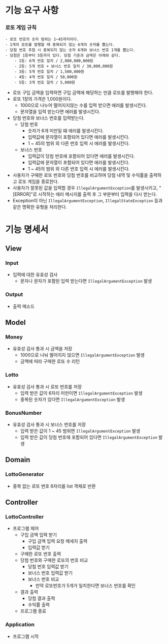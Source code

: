 # 기능 요구 사항

### 로또 게임 규칙
```
- 로또 번호의 숫자 범위는 1~45까지이다.
- 1개의 로또를 발행할 때 중복되지 않는 6개의 숫자를 뽑는다.
- 당첨 번호 추첨 시 중복되지 않는 숫자 6개와 보너스 번호 1개를 뽑는다.
- 당첨은 1등부터 5등까지 있다. 당첨 기준과 금액은 아래와 같다.
    - 1등: 6개 번호 일치 / 2,000,000,000원
    - 2등: 5개 번호 + 보너스 번호 일치 / 30,000,000원
    - 3등: 5개 번호 일치 / 1,500,000원
    - 4등: 4개 번호 일치 / 50,000원
    - 5등: 3개 번호 일치 / 5,000원
```
- 로또 구입 금액을 입력하면 구입 금액에 해당하는 만큼 로또를 발행해야 한다.
- 로또 1장의 가격은 1,000원이다.
    - 1000으로 나누어 떨어지지않는 수를 입력 받으면 에러를 발생시킨다.
    - 문자열을 입력 받는다면 에러를 발생시킨다.
- 당첨 번호와 보너스 번호를 입력받는다.
    - 당첨 번호
        - 숫자가 6개 미만일 떄 에러를 발생시킨다.
        - 입력값에 문자열이 포함되어 있다면 에러를 발생시킨다.
        - 1 ~ 45의 범위 외 다른 번호 입력 시 에러를 발생시킨다.
    - 보너스 번호
        - 입력값이 당첨 번호에 포함되어 있다면 에러를 발생시킨다.
        - 입력값에 문자열이 포함되어 있다면 에러를 발생시킨다.
        - 1 ~ 45의 범위 외 다른 번호 입력 시 에러를 발생시킨다.
- 사용자가 구매한 로또 번호와 당첨 번호를 비교하여 당첨 내역 및 수익률을 출력하고 로또 게임을 종료한다.
- 사용자가 잘못된 값을 입력할 경우 ```IllegalArgumentException```를 발생시키고, "[ERROR]"로 시작하는 에러 메시지를 출력 후 그 부분부터 입력을 다시 받는다.
- Exception이 아닌 ```IllegalArgumentException```, ```IllegalStateException``` 등과 같은 명확한 유형을 처리한다.

# 기능 명세서

## View

### Input

- 입력에 대한 유효성 검사
    - 문자나 문자가 포함된 입력 받는다면 ```IllegalArgumentException``` 발생

### Output

- 출력 메소드

## Model

### Money

- 유효성 검사 통과 시 금액을 저장
  - 1000으로 나눠 떨어지지 않으면 ```IllegalArgumentException``` 발생
  - 금액에 따라 구매한 로또 수 리턴

### Lotto

- 유효성 검사 통과 시 로또 번호를 저장
    - 입력 받은 값이 6자리 미만이면 ```IllegalArgumentException``` 발생
    - 중복된 숫자가 있다면 ```IllegalArgumentException``` 발생

### BonusNumber

- 유효성 검사 통과 시 보너스 번호를 저장
    - 입력 받은 값이 1 ~ 45 범위면 ```IllegalArgumentException``` 발생
    - 입력 받은 값이 당첨 번호에 포함되어 있다면 ```IllegalArgumentException``` 발생

## Domain

### LottoGenerator

- 중복 없는 로또 번호 6자리를 list 객체로 반환

## Controller

### LottoController

- 프로그램 제어
    - 구입 금액 입력 받기
        - 구입 금액 입력 요청 메세지 출력
        - 입력값 받기
    - 구매한 로또 번호 출력
    - 당첨 번호와 구매한 로또의 번호 비교
        - 당첨 번호 입력값 받기
        - 보너스 번호 입력값 받기
        - 보너스 번호 비교
            - 만약 로또번호가 5개가 일치한다면 보너스 번호를 확인
    - 결과 출력
        - 당첨 결과 출력
        - 수익률 출력
    - 프로그램 종료

### Application
- 프로그램 시작